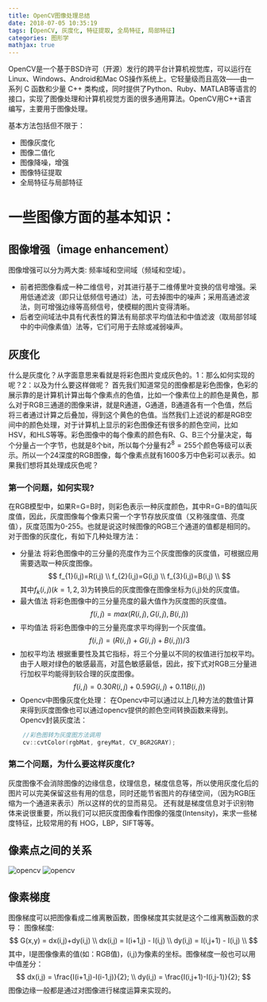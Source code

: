 ```yaml
---
title: OpenCV图像处理总结
date: 2018-07-05 10:35:19
tags: [OpenCV, 灰度化, 特征提取, 全局特征, 局部特征]
categories: 图形学
mathjax: true
---
```


OpenCV是一个基于BSD许可（开源）发行的跨平台计算机视觉库，可以运行在Linux、Windows、Android和Mac OS操作系统上。它轻量级而且高效——由一系列 C 函数和少量 C++ 类构成，同时提供了Python、Ruby、MATLAB等语言的接口，实现了图像处理和计算机视觉方面的很多通用算法。OpenCV用C++语言编写，主要用于图像处理。

基本方法包括但不限于：
* 图像灰度化
* 图像二值化
* 图像降噪，增强
* 图像特征提取
* 全局特征与局部特征

# 一些图像方面的基本知识：
## 图像增强（image enhancement）
图像增强可以分为两大类: 频率域和空间域（频域和空域）。
* 前者把图像看成一种二维信号，对其进行基于二维傅里叶变换的信号增强。采用低通滤波（即只让低频信号通过）法，可去掉图中的噪声；采用高通滤波法，则可增强边缘等高频信号，使模糊的图片变得清晰。
* 后者空间域法中具有代表性的算法有局部求平均值法和中值滤波（取局部邻域中的中间像素值）法等，它们可用于去除或减弱噪声。

## 灰度化
什么是灰度化？从字面意思来看就是将彩色图片变成灰色的。1：那么如何实现的呢？2：以及为什么要这样做呢？
首先我们知道常见的图像都是彩色图像，色彩的展示靠的是计算机计算出每个像素点的色值，比如一个像素位上的颜色是黄色，那么对于RGB三通道的图像来讲，就是R通道，G通道，B通道各有一个色值，然后将三者通过计算之后叠加，得到这个黄色的色值。当然我们上述说的都是RGB空间中的颜色处理，对于计算机上显示的彩色图像还有很多的颜色空间，比如HSV，和HLS等等。彩色图像中的每个像素的颜色有R、G、B三个分量决定，每个分量占一个字节，也就是8个bit，所以每个分量有$2^{8}=255$个颜色等级可以表示。所以一个24深度的RGB图像，每个像素点就有1600多万中色彩可以表示。如果我们想将其处理成灰色呢？

### **第一个问题，如何实现?**
在RGB模型中，如果R=G=B时，则彩色表示一种灰度颜色，其中R=G=B的值叫灰度值，因此，灰度图像每个像素只需一个字节存放灰度值（又称强度值、亮度值），灰度范围为0-255。也就是说这时候图像的RGB三个通道的值都是相同的。对于图像的灰度化，有如下几种处理方法：
- 分量法
将彩色图像中的三分量的亮度作为三个灰度图像的灰度值，可根据应用需要选取一种灰度图像。
$$
f_{1}(i,j)=R(i,j) \\
f_{2}(i,j)=G(i,j) \\
f_{3}(i,j)=B(i,j) \\
$$
其中$f_{k}(i,j)(k=1,2,3)$为转换后的灰度图像在图像坐标为(i,j)处的灰度值。
- 最大值法
将彩色图像中的三分量亮度的最大值作为灰度图的灰度值。
$$
f(i,j)=max(R(i,j),G(i,j),B(i,j))
$$
- 平均值法
将彩色图像中的三分量亮度求平均得到一个灰度值。
$$
f(i,j)=(R(i,j)+G(i,j)+B(i,j)) /3
$$
- 加权平均法
根据重要性及其它指标，将三个分量以不同的权值进行加权平均。由于人眼对绿色的敏感最高，对蓝色敏感最低，因此，按下式对RGB三分量进行加权平均能得到较合理的灰度图像。
$$
f(i,j)=0.30R(i,j)+0.59G(i,j)+0.11B(i,j))
$$
- Opencv中图像灰度化处理：
在Opencv中可以通过以上几种方法的数值计算来得到灰度图像也可以通过opencv提供的颜色空间转换函数来得到。
Opencv封装灰度法：
```c++
    //彩色图转为灰度图方法调用
    cv::cvtColor(rgbMat, greyMat, CV_BGR2GRAY); 
```

### **第二个问题，为什么要这样灰度化?**
灰度图像不会消除图像的边缘信息，纹理信息，梯度信息等，所以使用灰度化后的图片可以完美保留这些有用的信息，同时还能节省图片的存储空间，（因为RGB压缩为一个通道来表示）所以这样的优的显而易见。
还有就是梯度信息对于识别物体来说很重要，所以我们可以把灰度图像看作图像的强度(Intensity)，来求一些梯度特征，比较常用的有 HOG，LBP，SIFT等等。

## 像素点之间的关系
![opencv](./opencv1.png)
![opencv](./opencv2.png)

## 像素梯度
图像梯度可以把图像看成二维离散函数，图像梯度其实就是这个二维离散函数的求导：
图像梯度: 
$$
G(x,y) = dx(i,j)+dy(i,j) \\
dx(i,j) = I(i+1,j) - I(i,j) \\
dy(i,j) = I(i,j+1) - I(i,j) \\
$$
其中，I是图像像素的值(如：RGB值)，(i,j)为像素的坐标。图像梯度一般也可以用中值差分：
$$
dx(i,j) = \frac{I(i+1,j)-I(i-1,j)}{2}; \\
dy(i,j) = \frac{I(i,j+1)-I(i,j-1)}{2};
$$
图像边缘一般都是通过对图像进行梯度运算来实现的。